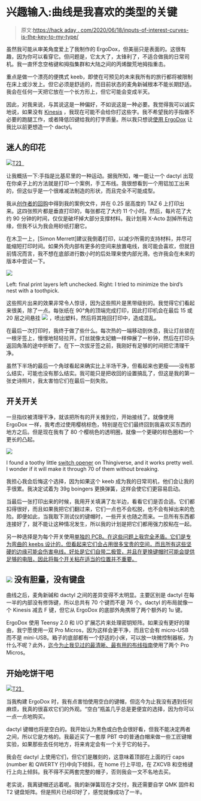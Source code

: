 # 兴趣输入:曲线是我喜欢的类型的关键

> 原文:[https://hack aday . com/2020/06/18/inputs-of-interest-curves-is-the-key-to-my-type/](https://hackaday.com/2020/06/18/inputs-of-interest-curves-are-the-key-to-my-type/)

虽然我可能从审美角度爱上了我制作的 ErgoDox，但美丽只是表面的。这很有趣，因为你可以看穿它。但问题是，它太大了，太锋利了，不适合做我的日常司机。我一直怀念空格键和拇指集群和大陆之间的丙烯酸荒地拇指重击。

重点是做一个漂亮的便携式 keeb，即使在可预见的未来我所有的旅行都将被限制在床上或沙发上。但它必须是舒适的，而目前状态的麦角新碱根本不能长期舒适。我会在任何一天把它放在一个长方形上，但它可能会变成半天。

因此，对我来说，与其说这是一种偏好，不如说这是一种必要。我觉得我可以诚实地说，如果没有 [Kinesis](https://hackaday.com/2020/03/03/inputs-of-interest-my-first-aggressively-ergonomic-keyboard/) ，我现在可能不会给你打这些字。我不希望我的手指做不必要的跑腿工作，或者降低凹键给我的打字质量。所以我只想说[使用 ErgoDox](https://hackaday.com/2020/06/02/inputs-of-interest-ergodox-post-mortem/) 让我比以前更想造一个 dactyl。

## 迷人的印花

[![](../Images/fe1f073560bdd5ccb200b5a9aff19538.png)T2】](https://hackaday.com/wp-content/uploads/2020/05/dactyl-halves.png)

让我概括一下:手指是比基尼里的一种运动。据我所知，唯一能让一个 dactyl 出现在你桌子上的方法就是打印一个案例，手工布线。我很想看到一个用铝加工出来的，但这似乎是一个很难减法制造的形状，而且完全不可能成型。

我从[创作者的回购](https://github.com/adereth/dactyl-keyboard/tree/master/things)中得到我的案例文件，并在 0.25 层高度的 TAZ 6 上打印出来。这四张照片都是垂直打印的，每张都花了大约 11 个小时。然后，每片花了大约 90 分钟的时间，仅仅是破坏掉大部分支撑材料。我计划用 X-Acto 刮掉所有边缘，但我不认为我会用砂纸打磨它。

在木卫一上，[Simon Merrett]建议我倒着打印，以减少所需的支持材料，并尽可能缩短打印时间。如果外壳内部有更多的空间来放置电线，我可能会喜欢，但就目前情况而言，我不想在底部进行数小时的后处理来使内部光滑。也许我会在未来的版本中尝试一下。

[![](../Images/911255199f7de76ee0223aadfe04beef.png)](https://hackaday.com/wp-content/uploads/2020/05/the-final-corners.png)

Left: final print layers left unchecked. Right: I tried to minimize the bird’s nest with a toothpick.

这些照片出来的效果非常令人惊讶，因为这些照片是黑带级别的。我觉得它们看起来很美，除了一点。每张纸在 90°角的顶端完成打印，因此打印机会在最后 15 或 20 层之间悬挂 [![](../Images/524a2210a7427a3de21141ba81577101.png)](https://hackaday.com/wp-content/uploads/2020/05/taffy-pull.png) ，喷出塑料，然后将其拖回打印中，造成混乱。

在最后一次打印时，我终于做了些什么。每次热的一端移动到休息，我让灯丝锁在一根牙签上，慢慢地轻轻拉开。灯丝就像太妃糖一样伸展了一秒钟，然后在打印头返回角落的途中折断了。在下一次拔牙签之前，我刚好有足够的时间把它清理干净。

虽然下半场的最后一个角球看起来确实比上半场干净，但看起来也更瘦——没有那么结实，可能也没有那么结实。我可能只是把收回的设置搞乱了，但这是我的第一张史诗照片，我太害怕它们在最后一刻失败。

## 开关开关

一旦指纹被清理干净，就该把所有的开关推到位，开始接线了。就像使用 ErgoDox 一样，我考虑过使用樱桃棕色，特别是在它们最终回到我喜欢买东西的地方之后。但是现在我有了 80 个樱桃色的透明圈，就像一个更硬的棕色圈和一个更长的凸起。

[![](../Images/63214edeef2ed797969e9adc4f079bdd.png)](https://hackaday.com/wp-content/uploads/2020/05/switch-3.png)

I found a toothy little [switch opener](https://www.thingiverse.com/thing:2815698) on Thingiverse, and it works pretty well. I wonder if it will make it through 70 of them without breaking.

我担心我会后悔这个选择，因为如果这个 keeb 成为我的日常司机，他们会让我的手很累。我决定试着为 39g boingers 更换弹簧，这样会使它们更容易启动。

当最后一张打印出来的时候，我用开关填满了左半边，看看它们是否合适。它们都扣得很好，而且如果我把它们翻过来，它们一点也不会松脱，也不会有掉出来的危险。即便如此，当我取下测试仪的键帽时，一些开关也随之而来。一旦所有东西都连接好了，就不能让这种情况发生，所以我的计划是把它们都用强力胶粘在一起。

另一种选择是为每个开关使用[单独的 PCB。在这些问题上我完全矛盾。它们是专为弯曲的 keebs 设计的，但看起来它们会占用很多宝贵的空间，而且所有这些坚硬的边缘可能会伤害电线。好处是它们自带二极管，并且在更换键帽时可能会提供足够的电阻，因此将每个开关粘在适当的位置并不重要。](https://keeb.io/products/amoeba-single-switch-pcbs)

## [![](../Images/12d4fc9cd3172b9af35ca82ff8dfcbaf.png)](https://hackaday.com/wp-content/uploads/2020/05/dactyl-brains.png) 没有胆量，没有键盘

曲线之后，麦角新碱和 dactyl 之间的差异变得不太明显。主要区别是 dactyl 在每一半的内部没有修饰键，所以总共有 70 个键而不是 76 个。dactyl 的布局就像一个 Kinesis 减去 F 键，但它从 ErgoDox 的底部外角携带了两个额外的 1u 键。

ErgoDox 使用 Teensy 2.0 和 I/O 扩展芯片来处理密钥矩阵。如果没有更好的理由，我宁愿使用一双 Pro Micros，因为这样会更干净，而且它会有 micro-USB 而不是 mini-USB。箱子的底部都有一个舒适的小床，可以放一块微控制器板，为什么不呢？此外，[迄今为止我见过的最清晰、最有用的布线指南](https://medium.com/@sachee/building-my-first-keyboard-and-you-can-too-512c0f8a4c5f)使用了两个 Pro Micros。

## 开始吃饼干吧

[![](../Images/2c5300000029a0427b2662e8e16104ce.png)T2】](https://hackaday.com/wp-content/uploads/2020/05/checkercaps-v4.png)

当我构建 ErgoDox 时，我有点害怕使用空白的键帽，但迄今为止我没有遇到任何麻烦，我真的很喜欢它们的外观。“空白”瓶盖几乎总是更便宜的选择，因为你可以一点一点地购买。

dactyl 键帽也将是空白的。我开始认为黑色或白色会很好看，但我不能决定两者之间，所以它是方格的。我最近买了一套厚 PBT 中的普通白帽来做一些工匠键帽实验，如果那些去任何地方，将来肯定会有一个关于它的帖子。

我会在 dactyl 上使用它们，但它们是雕刻的，这意味着顶部在上面的行 caps (number 和 QWERTY 行)中向下倾斜，在 home 行上平坦，在 ZXCVB 和空格键行上向上倾斜。我不得不买两套完整的帽子，否则我会一文不名地去买。

老实说，我离键帽还远着呢。我的新弹簧现在才交付，我还需要自学 QMK 固件和 T2 键盘矩阵。但是照片已经印好了，感觉就像成功了一半。